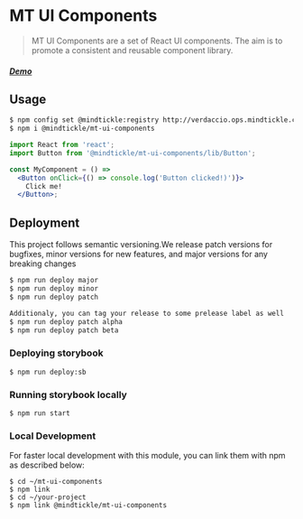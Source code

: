 # MT UI Components

> MT UI Components are a set of React UI components. The aim is to promote a consistent and reusable component library. 


##### [Demo](https://MindTickle.github.io/mt-ui-components/)

## Usage

```bash
$ npm config set @mindtickle:registry http://verdaccio.ops.mindtickle.com
$ npm i @mindtickle/mt-ui-components
```

```jsx
import React from 'react';
import Button from '@mindtickle/mt-ui-components/lib/Button';

const MyComponent = () =>
  <Button onClick={() => console.log('Button clicked!)')}>
    Click me!
  </Button>;
```

## Deployment

This project follows semantic versioning.We release patch versions for bugfixes, minor versions for new features, and major versions for any breaking changes

```bash
$ npm run deploy major
$ npm run deploy minor
$ npm run deploy patch

Additionaly, you can tag your release to some prelease label as well
$ npm run deploy patch alpha
$ npm run deploy patch beta

```
### Deploying storybook

```
$ npm run deploy:sb
```

### Running storybook locally
```
$ npm run start
```

### Local Development
For faster local development with this module, you can link them with npm as described below:

```
$ cd ~/mt-ui-components 
$ npm link
$ cd ~/your-project
$ npm link @mindtickle/mt-ui-components 
```
